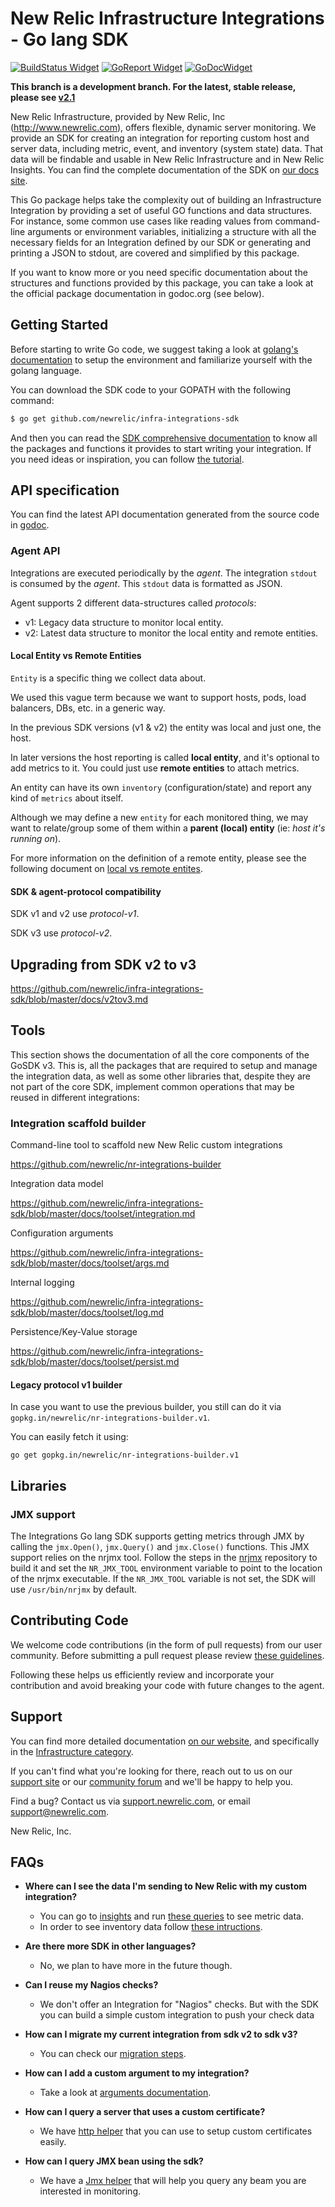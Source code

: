 # New Relic Infrastructure Integrations - Go lang SDK

[![BuildStatus Widget]][BuildStatus Result]
[![GoReport Widget]][GoReport Status]
[![GoDocWidget]][GoDocReference]

[BuildStatus Result]: https://travis-ci.org/newrelic/infra-integrations-sdk
[BuildStatus Widget]: https://travis-ci.org/newrelic/infra-integrations-sdk.svg?branch=master

[GoReport Status]: https://goreportcard.com/report/github.com/newrelic/infra-integrations-sdk
[GoReport Widget]: https://goreportcard.com/badge/github.com/newrelic/infra-integrations-sdk

[GoDocReference]: https://godoc.org/github.com/newrelic/infra-integrations-sdk
[GoDocWidget]: https://godoc.org/github.com/newrelic/infra-integrations-sdk?status.svg

**This branch is a development branch. For the latest, stable release, please see [v2.1](https://github.com/newrelic/infra-integrations-sdk/tree/v2.1.0)**

New Relic Infrastructure, provided by New Relic, Inc (http://www.newrelic.com),
offers flexible, dynamic server monitoring. We provide an SDK for creating an
integration for reporting custom host and server data, including metric, event,
and inventory (system state) data. That data will be findable and usable in New Relic
Infrastructure and in New Relic Insights. You can find the complete documentation
of the SDK on [our docs site](https://docs.newrelic.com/docs/intro-infrastructure-integration-sdk).

This Go package helps take the complexity out of building an Infrastructure
Integration by providing a set of useful GO functions and data structures. For
instance, some common use cases like reading values from command-line arguments
or environment variables, initializing a structure with all the necessary fields
for an Integration defined by our SDK or generating and printing a JSON to
stdout, are covered and simplified by this package.

If you want to know more or you need specific documentation about the structures
and functions provided by this package, you can take a look at the official
package documentation in godoc.org (see below).

## Getting Started

Before starting to write Go code, we suggest taking a look at
[golang's documentation](https://golang.org/doc/code.html) to setup the
environment and familiarize yourself with the golang language.

You can download the SDK code to your GOPATH with the following command:

```bash
$ go get github.com/newrelic/infra-integrations-sdk
```

And then you can read the [SDK comprehensive documentation](docs/README.md) to know all the packages and functions
it provides to start writing your integration. If you need ideas or inspiration, you can follow
[the tutorial](docs/tutorial.md).

## API specification

You can find the latest API documentation generated from the source code in
[godoc](https://godoc.org/github.com/newrelic/infra-integrations-sdk).

### Agent API

Integrations are executed periodically by the *agent*. The integration `stdout` is consumed by the *agent*.
This `stdout` data is formatted as JSON.

Agent supports 2 different data-structures called *protocols*:

* v1: Legacy data structure to monitor local entity.
* v2: Latest data structure to monitor the local entity and remote entities.


#### Local Entity vs Remote Entities

`Entity` is a specific thing we collect data about.

We used this vague term because we want to support hosts, pods, load balancers, DBs, etc. in a generic way.

In the previous SDK versions (v1 & v2) the entity was local and just one, the host.

In later versions the host reporting is called **local entity**, and it's optional to add metrics to it. You could just use **remote entities** to attach metrics.

An entity can have its own `inventory` (configuration/state) and report any kind of `metrics` about itself.

Although we may define a new `entity` for each monitored thing, we may want to relate/group some of them within a **parent (local) entity** (ie: *host it's running on*).

For more information on the definition of a remote entity, please see the following document on [local vs remote entites](https://github.com/newrelic/infra-integrations-sdk/blob/master/docs/entity-definition.md).

#### SDK & agent-protocol compatibility 

SDK v1 and v2 use *protocol-v1*.

SDK v3 use *protocol-v2*.

## Upgrading from SDK v2 to v3
 
https://github.com/newrelic/infra-integrations-sdk/blob/master/docs/v2tov3.md

## Tools

This section shows the documentation of all the core components of the GoSDK v3. This is, all the packages that are required to setup and manage the integration data, as well as some other libraries that, despite they are not part of the core SDK, implement common operations that may be reused in different integrations:

### Integration scaffold builder

Command-line tool to scaffold new New Relic custom integrations

https://github.com/newrelic/nr-integrations-builder

Integration data model

https://github.com/newrelic/infra-integrations-sdk/blob/master/docs/toolset/integration.md


Configuration arguments

https://github.com/newrelic/infra-integrations-sdk/blob/master/docs/toolset/args.md

Internal logging

https://github.com/newrelic/infra-integrations-sdk/blob/master/docs/toolset/log.md

Persistence/Key-Value storage

https://github.com/newrelic/infra-integrations-sdk/blob/master/docs/toolset/persist.md


#### Legacy protocol v1 builder

In case you want to use the previous builder, you still can do it via `gopkg.in/newrelic/nr-integrations-builder.v1`.

You can easily fetch it using:
 
`go get gopkg.in/newrelic/nr-integrations-builder.v1`

## Libraries

### JMX support

The Integrations Go lang SDK supports getting metrics through JMX by calling the
`jmx.Open()`, `jmx.Query()` and `jmx.Close()` functions. This JMX support relies
on the nrjmx tool. Follow the steps in
the [nrjmx](https://github.com/newrelic/nrjmx) repository to build it and set
the `NR_JMX_TOOL` environment variable to point to the location of the nrjmx
executable. If the `NR_JMX_TOOL` variable is not set, the SDK will use
`/usr/bin/nrjmx` by default.

## Contributing Code

We welcome code contributions (in the form of pull requests) from our user
community.  Before submitting a pull request please review
[these guidelines](https://github.com/newrelic/infra-integrations-sdk/blob/master/CONTRIBUTING.md).

Following these helps us efficiently review and incorporate your contribution
and avoid breaking your code with future changes to the agent.

## Support

You can find more detailed documentation [on our website](http://newrelic.com/docs),
and specifically in the [Infrastructure category](https://docs.newrelic.com/docs/infrastructure).

If you can't find what you're looking for there, reach out to us on our [support
site](http://support.newrelic.com/) or our [community forum](http://forum.newrelic.com)
and we'll be happy to help you.

Find a bug? Contact us via [support.newrelic.com](http://support.newrelic.com/),
or email support@newrelic.com.

New Relic, Inc.


## FAQs

- **Where can I see the data I'm sending to New Relic with my custom integration?**

    * You can go to [insights](https://insights.newrelic.com/) and run [these queries]( https://github.com/newrelic/infra-integrations-sdk/blob/faqs/docs/tutorial.md#view-metric-data-in-new-relic-insights) to see metric data.
    * In order to see inventory data follow [these intructions](https://github.com/newrelic/infra-integrations-sdk/blob/faqs/docs/tutorial.md#view-inventory-data-in-infrastructure).
    
    
- **Are there more SDK in other languages?**

    * No, we plan to have more in the future though.

- **Can I reuse my Nagios checks?**

    * We don't offer an Integration for "Nagios" checks. But with the SDK you can build a simple custom integration to push your check data

- **How can I migrate my current integration from sdk v2 to sdk v3?**
    
    * You can check our [migration steps](https://github.com/newrelic/infra-integrations-sdk/blob/master/docs/v2tov3.md).

<!--
 - **Can I attach a custom calculation function to a metric type?** 
-->

- **How can I add a custom argument to my integration?**

    * Take a look at [arguments documentation](https://github.com/newrelic/infra-integrations-sdk/blob/master/docs/toolset/args.md).

- **How can I query a server that uses a custom certificate?**

    * We have [http helper](https://github.com/newrelic/infra-integrations-sdk/blob/master/docs/toolset/http.md) that you can use to setup custom certificates easily.

- **How can I query JMX bean using the sdk?**

    * We have a [Jmx helper](https://github.com/newrelic/infra-integrations-sdk/blob/master/docs/toolset/jmx.md) that will help you query any beam you are interested in monitoring.

        




